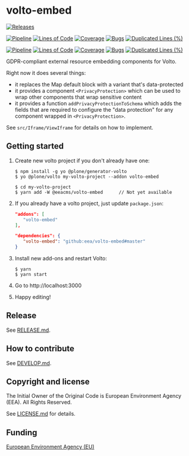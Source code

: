 # volto-embed

[![Releases](https://img.shields.io/github/v/release/eea/volto-embed)](https://github.com/eea/volto-embed/releases)

[![Pipeline](https://ci.eionet.europa.eu/buildStatus/icon?job=volto-addons%2Fvolto-embed%2Fmaster&subject=master)](https://ci.eionet.europa.eu/view/Github/job/volto-addons/job/volto-embed/job/master/display/redirect)
[![Lines of Code](https://sonarqube.eea.europa.eu/api/project_badges/measure?project=volto-embed-master&metric=ncloc)](https://sonarqube.eea.europa.eu/dashboard?id=volto-embed-master)
[![Coverage](https://sonarqube.eea.europa.eu/api/project_badges/measure?project=volto-embed-master&metric=coverage)](https://sonarqube.eea.europa.eu/dashboard?id=volto-embed-master)
[![Bugs](https://sonarqube.eea.europa.eu/api/project_badges/measure?project=volto-embed-master&metric=bugs)](https://sonarqube.eea.europa.eu/dashboard?id=volto-embed-master)
[![Duplicated Lines (%)](https://sonarqube.eea.europa.eu/api/project_badges/measure?project=volto-embed-master&metric=duplicated_lines_density)](https://sonarqube.eea.europa.eu/dashboard?id=volto-embed-master)

[![Pipeline](https://ci.eionet.europa.eu/buildStatus/icon?job=volto-addons%2Fvolto-embed%2Fdevelop&subject=develop)](https://ci.eionet.europa.eu/view/Github/job/volto-addons/job/volto-embed/job/develop/display/redirect)
[![Lines of Code](https://sonarqube.eea.europa.eu/api/project_badges/measure?project=volto-embed-develop&metric=ncloc)](https://sonarqube.eea.europa.eu/dashboard?id=volto-embed-develop)
[![Coverage](https://sonarqube.eea.europa.eu/api/project_badges/measure?project=volto-embed-develop&metric=coverage)](https://sonarqube.eea.europa.eu/dashboard?id=volto-embed-develop)
[![Bugs](https://sonarqube.eea.europa.eu/api/project_badges/measure?project=volto-embed-develop&metric=bugs)](https://sonarqube.eea.europa.eu/dashboard?id=volto-embed-develop)
[![Duplicated Lines (%)](https://sonarqube.eea.europa.eu/api/project_badges/measure?project=volto-embed-develop&metric=duplicated_lines_density)](https://sonarqube.eea.europa.eu/dashboard?id=volto-embed-develop)

GDPR-compliant external resource embedding components for Volto.

Right now it does several things:

- it replaces the Map default block with a variant that's data-protected
- it provides a component `<PrivacyProtection>` which can be used to wrap other
  components that wrap sensitive content
- it provides a function `addPrivacyProtectionToSchema` which adds the fields
  that are required to configure the "data protection" for any component
  wrapped in `<PrivacyProtection>`.

See `src/Iframe/ViewIframe` for details on how to implement.

## Getting started

1. Create new volto project if you don't already have one:

   ```
   $ npm install -g yo @plone/generator-volto
   $ yo @plone/volto my-volto-project --addon volto-embed

   $ cd my-volto-project
   $ yarn add -W @eeacms/volto-embed      // Not yet available
   ```

1. If you already have a volto project, just update `package.json`:

   ```JSON
   "addons": [
      "volto-embed"
   ],

   "dependencies": {
      "volto-embed": "github:eea/volto-embed#master"
   }
   ```

1. Install new add-ons and restart Volto:

   ```
   $ yarn
   $ yarn start
   ```

1. Go to http://localhost:3000

1. Happy editing!

## Release

See [RELEASE.md](https://github.com/eea/volto-embed/blob/master/RELEASE.md).

## How to contribute

See [DEVELOP.md](https://github.com/eea/volto-embed/blob/master/DEVELOP.md).

## Copyright and license

The Initial Owner of the Original Code is European Environment Agency (EEA).
All Rights Reserved.

See [LICENSE.md](https://github.com/eea/volto-embed/blob/master/LICENSE.md) for details.

## Funding

[European Environment Agency (EU)](http://eea.europa.eu)
